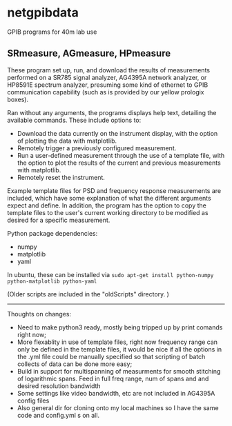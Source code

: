 netgpibdata
===========

GPIB programs for 40m lab use

SRmeasure, AGmeasure, HPmeasure
---------
These program set up, run, and download the results of measurements performed on a SR785 signal analyzer, AG4395A network analyzer, or HP8591E spectrum analyzer, presuming some kind of ethernet to GPIB communication capability (such as is provided by our yellow prologix boxes).

Ran without any arguments, the programs displays help text, detailing the available commands. These include options to:

- Download the data currently on the instrument display, with the option of plotting the data with matplotlib.
- Remotely trigger a previously configured measurement.
- Run a user-defined measurement through the use of a template file, with the option to plot the results of the current and previous measurements with matplotlib. 
- Remotely reset the instrument.

Example template files for PSD and frequency response measurements are included, which have some explanation of what the different arguments expect and define. In addition, the program has the option to copy the template files to the user's current working directory to be modified as desired for a specific measurement. 

Python package dependencies:
- numpy
- matplotlib
- yaml 

In ubuntu, these can be installed via `sudo apt-get install python-numpy python-matplotlib python-yaml`

(Older scripts are included in the "oldScripts" directory. )

---------
Thoughts on changes:
- Need to make python3 ready, mostly being tripped up by print comands right now;
- More flexablity in use of template files, right now frequency range can only be defined in the template files, it would be nice if all the options in the .yml file could be manually specified so that scripting of batch collects of data can be done more easy;
- Build in support for multispanning of measurments for smooth stitching of logarithmic spans.  Feed in full freq range, num of spans and and desired resolution bandwidth
- Some settings like video bandwidth, etc are not included in AG4395A config files
- Also general dir for cloning onto my local machines so I have the same code and config.yml s on all.
